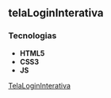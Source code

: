 ## telaLoginInterativa

### Tecnologias

* **HTML5**
* **CSS3**
* **JS**

[TelaLoginInterativa](telaLoginInterativa.github.io)
